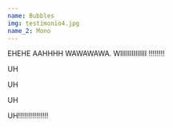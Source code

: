 ```yaml
---
name: Bubbles
img: testimonio4.jpg
name_2: Mono
---
```

EHEHE AAHHHH WAWAWAWA. WIIIIIIIIIIIIII !!!!!!!! 

UH

UH

UH

UH!!!!!!!!!!!!!!!